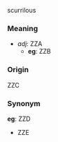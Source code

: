 scurrilous
### Meaning
+ _adj_: ZZA
    + __eg__: ZZB

### Origin

ZZC

### Synonym

__eg__: ZZD

+ ZZE


